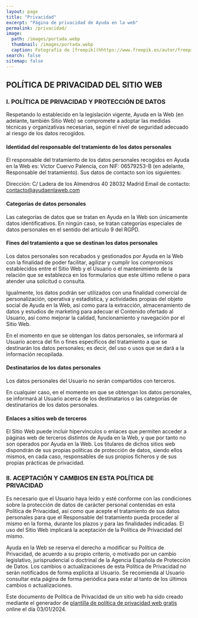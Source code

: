 ```yaml
---
layout: page
title: "Privacidad"
excerpt: "Página de privacidad de Ayuda en la web"
permalink: /privacidad/
image:
  path: /images/portada.webp
  thumbnail: /images/portada.webp
  caption: Fotografía de [freepik](hhttps://www.freepik.es/autor/freepik)
search: false
sitemap: false
---
```


## POLÍTICA DE PRIVACIDAD DEL SITIO WEB
### I. POLÍTICA DE PRIVACIDAD Y PROTECCIÓN DE DATOS
Respetando lo establecido en la legislación vigente, Ayuda en la Web (en adelante, también Sitio Web) se compromete a adoptar las medidas técnicas y organizativas necesarias, según el nivel de seguridad adecuado al riesgo de los datos recogidos.

#### Identidad del responsable del tratamiento de los datos personales
El responsable del tratamiento de los datos personales recogidos en Ayuda en la Web es: Víctor Cuervo Palencia, con NIF: 06579253-B (en adelante, Responsable del tratamiento). Sus datos de contacto son los siguientes:

Dirección: C/ Ladera de los Almendros 40 28032 Madrid
Email de contacto: contacto@ayudaenlaweb.com

#### Categorías de datos personales
Las categorías de datos que se tratan en Ayuda en la Web son únicamente datos identificativos. En ningún caso, se tratan categorías especiales de datos personales en el sentido del artículo 9 del RGPD.

#### Fines del tratamiento a que se destinan los datos personales
Los datos personales son recabados y gestionados por Ayuda en la Web con la finalidad de poder facilitar, agilizar y cumplir los compromisos establecidos entre el Sitio Web y el Usuario o el mantenimiento de la relación que se establezca en los formularios que este último rellene o para atender una solicitud o consulta.

Igualmente, los datos podrán ser utilizados con una finalidad comercial de personalización, operativa y estadística, y actividades propias del objeto social de Ayuda en la Web, así como para la extracción, almacenamiento de datos y estudios de marketing para adecuar el Contenido ofertado al Usuario, así como mejorar la calidad, funcionamiento y navegación por el Sitio Web.

En el momento en que se obtengan los datos personales, se informará al Usuario acerca del fin o fines específicos del tratamiento a que se destinarán los datos personales; es decir, del uso o usos que se dará a la información recopilada.

#### Destinatarios de los datos personales
Los datos personales del Usuario no serán compartidos con terceros.

En cualquier caso, en el momento en que se obtengan los datos personales, se informará al Usuario acerca de los destinatarios o las categorías de destinatarios de los datos personales.

#### Enlaces a sitios web de terceros
El Sitio Web puede incluir hipervínculos o enlaces que permiten acceder a páginas web de terceros distintos de Ayuda en la Web, y que por tanto no son operados por Ayuda en la Web. Los titulares de dichos sitios web dispondrán de sus propias políticas de protección de datos, siendo ellos mismos, en cada caso, responsables de sus propios ficheros y de sus propias prácticas de privacidad.

### II. ACEPTACIÓN Y CAMBIOS EN ESTA POLÍTICA DE PRIVACIDAD
Es necesario que el Usuario haya leído y esté conforme con las condiciones sobre la protección de datos de carácter personal contenidas en esta Política de Privacidad, así como que acepte el tratamiento de sus datos personales para que el Responsable del tratamiento pueda proceder al mismo en la forma, durante los plazos y para las finalidades indicadas. El uso del Sitio Web implicará la aceptación de la Política de Privacidad del mismo.

Ayuda en la Web se reserva el derecho a modificar su Política de Privacidad, de acuerdo a su propio criterio, o motivado por un cambio legislativo, jurisprudencial o doctrinal de la Agencia Española de Protección de Datos. Los cambios o actualizaciones de esta Política de Privacidad no serán notificados de forma explícita al Usuario. Se recomienda al Usuario consultar esta página de forma periódica para estar al tanto de los últimos cambios o actualizaciones.

Este documento de Política de Privacidad de un sitio web ha sido creado mediante el generador de [plantilla de política de privacidad web gratis](https://textos-legales.edgartamarit.com/) online el día 03/01/2024.
